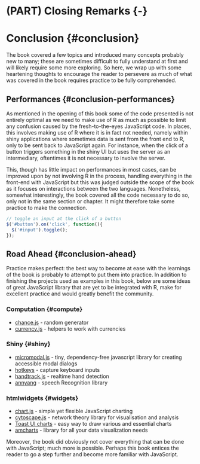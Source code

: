 # (PART) Closing Remarks {-}

# Conclusion {#conclusion}

The book covered a few topics and introduced many concepts probably new to many; these are sometimes difficult to fully understand at first and will likely require some more exploring. So here, we wrap up with some heartening thoughts to encourage the reader to persevere as much of what was covered in the book requires practice to be fully comprehended.

## Performances {#conclusion-performances}

As mentioned in the opening of this book some of the code presented is not entirely optimal as we need to make use of R as much as possible to limit any confusion caused by the fresh-to-the-eyes JavaScript code. In places, this involves making use of R where it is in fact not needed, namely within shiny applications where sometimes data is sent from the front end to R, only to be sent back to JavaScript again. For instance, when the click of a button triggers something in the shiny UI but uses the server as an intermediary, oftentimes it is not necessary to involve the server.

This, though has little impact on performances in most cases, can be improved upon by not involving R in the process, handling everything in the front-end with JavaScript but this was judged outside the scope of the book as it focuses on interactions between the two languages. Nonetheless, somewhat interestingly, the book covered all the code necessary to do so, only not in the same section or chapter. It might therefore take some practice to make the connection.

```js
// toggle an input at the click of a button
$('#button').on('click', function(){
  $('#input').toggle();
});
```

## Road Ahead {#conclusion-ahead}

Practice makes perfect: the best way to become at ease with the learnings of the book is probably to attempt to put them into practice. In addition to finishing the projects used as examples in this book, below are some ideas of great JavaScript library that are yet to be integrated with R, make for excellent practice and would greatly benefit the community.

### Computation {#compute}

- [chance.js](https://github.com/chancejs/chancejs) - random generator
- [currency.js](https://github.com/scurker/currency.js) - helpers to work with currencies

### Shiny {#shiny}

- [micromodal.js](https://github.com/Ghosh/micromodal) - tiny, dependency-free javascript library for creating accessible modal dialogs
- [hotkeys](https://github.com/jaywcjlove/hotkeys) - capture keyboard inputs
- [handtrack.js](https://github.com/victordibia/handtrack.js) - realtime hand detection
- [annyang](https://github.com/TalAter/annyang) - speech Recognition library 

### htmlwidgets {#widgets}

- [chart.js](https://www.chartjs.org/) - simple yet flexible JavaScript charting
- [cytoscape.js](https://js.cytoscape.org/) - network theory library for visualisation and analysis
- [Toast UI charts](https://ui.toast.com/tui-chart/) - easy way to draw various and essential charts
- [amcharts](https://www.amcharts.com/) - library for all your data visualization needs

Moreover, the book did obviously not cover everything that can be done with JavaScript; much more is possible. Perhaps this book entices the reader to go a step further and become more familiar with JavaScript.
